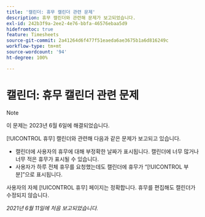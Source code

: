 ```yaml
---
title: '캘린더: 휴무 캘린더 관련 문제'
description: 휴무 캘린더와 관련해 문제가 보고되었습니다.
exl-id: 242b3f9a-2ee2-4e76-bbfa-46576ebaa5d9
hidefromtoc: true
feature: Timesheets
source-git-commit: 2a41264d6f477f51eaeda6ae3675b1a6d816249c
workflow-type: tm+mt
source-wordcount: '94'
ht-degree: 100%

---
```


# 캘린더: 휴무 캘린더 관련 문제

>[!NOTE]
>
>이 문제는 2023년 6월 6일에 해결되었습니다.

[!UICONTROL 휴무] 캘린더와 관련해 다음과 같은 문제가 보고되고 있습니다.

* 캘린더에 사용자의 휴무에 대해 부정확한 날짜가 표시됩니다. 캘린더에 너무 많거나 너무 적은 휴무가 표시될 수 있습니다.
* 사용자가 하루 전체 휴무를 요청했는데도 캘린더에 휴무가 “[!UICONTROL 부분]”으로 표시됩니다.

사용자의 자체 [!UICONTROL 휴무] 페이지는 정확합니다. 휴무를 편집해도 캘린더가 수정되지 않습니다.

_2021년 6월 11일에 처음 보고되었습니다._
